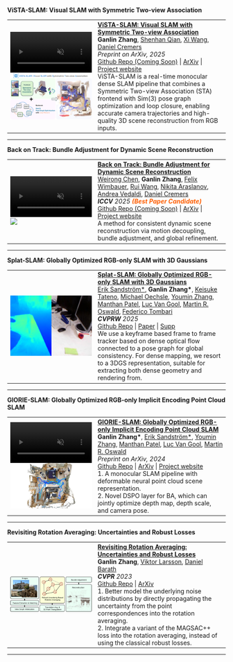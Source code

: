 
<!-- <hr>

  You can also find my articles on my <a href="https://scholar.google.com/citations?user=1B_T56IAAAAJ" target="_blank">Google Scholar profile</a>.

<hr> -->


<heading><strong>ViSTA-SLAM: Visual SLAM with Symmetric Two-view Association</strong></heading>
<table class="responsive" width="100%" align="center" border="0" cellspacing="0" cellpadding="20">  
  <tr>  
    <td width="40%" data-prefix="vista">
      <div class="one">
        <div class="two shape" style="width: 100%;">
          <video autoplay muted loop playsinline width="100%">
            <source src="https://ganlinzhang.xyz/vista-slam/media/vista_slam.mp4" type="video/mp4">
            Your browser does not support the video tag.
          </video>
        </div>
        <img src="/images/publications/vista.png" style="width: 100%;" class="img"/>
      </div>       
    </td>
    <td valign="top" width="75%">
      <papertitle>
        <strong>
          <a href="https://ganlinzhang.xyz/vista-slam" target="_blank">
            ViSTA-SLAM: Visual SLAM with Symmetric Two-view Association
          </a>
        </strong>
      </papertitle>
      <br>
      <strong>Ganlin Zhang</strong>, 
      <a href="https://shenhanqian.github.io/" target="_blank">Shenhan Qian</a>, 
      <a href="https://xiwang1212.github.io/homepage/" target="_blank">Xi Wang</a>, 
      <a href="https://cvg.cit.tum.de/members/cremers" target="_blank">Daniel Cremers</a>
      <br>
      <em>Preprint on ArXiv, 2025</em>
      <br>
      <a href="https://github.com/zhangganlin/vista-slam" target="_blank">Github Repo (Coming Soon)</a> | 
      <a href="https://arxiv.org/abs/2509.01584" target="_blank">ArXiv</a> | 
      <a href="https://ganlinzhang.xyz/vista-slam/" target="_blank">Project website</a>
      <br>
      ViSTA-SLAM is a real-time monocular dense SLAM pipeline that combines a Symmetric Two-view Association (STA) frontend with Sim(3) pose graph optimization and loop closure, enabling accurate camera trajectories and high-quality 3D scene reconstruction from RGB inputs.
    </td>
  </tr>
</table>
<hr>


<heading><strong>Back on Track: Bundle Adjustment for Dynamic Scene Reconstruction</strong></heading>
<table class="responsive" width="100%" align="center" border="0" cellspacing="0" cellpadding="20">  
  <tr>  
    <td width="40%" data-prefix="batrack">
      <div class="one">
        <div class="two shape" style="width: 100%;">
          <video autoplay muted loop playsinline width="100%">
            <source src="https://wrchen530.github.io/projects/batrack/static/videos/davis_3.mp4" type="video/mp4">
            Your browser does not support the video tag.
          </video>
        </div>
        <img src="https://wrchen530.github.io/images/batrack.png" style="width: 100%;" class="img"/>
      </div>       
    </td>
    <td valign="top" width="75%">
      <papertitle>
        <strong>
          <a href="https://wrchen530.github.io/projects/batrack" target="_blank">
            Back on Track: Bundle Adjustment for Dynamic Scene Reconstruction
          </a>
        </strong>
      </papertitle>
      <br>
      <a href="https://wrchen530.github.io/" target="_blank">Weirong Chen</a>, 
      <strong>Ganlin Zhang</strong>, 
      <a href="https://fwmb.github.io/" target="_blank">Felix Wimbauer</a>, 
      <a href="https://rui2016.github.io/" target="_blank">Rui Wang</a>, 
      <a href="https://arnike.github.io/" target="_blank">Nikita Araslanov</a>, 
      <a href="https://www.robots.ox.ac.uk/~vedaldi/" target="_blank">Andrea Vedaldi</a>, 
      <a href="https://cvg.cit.tum.de/members/cremers" target="_blank">Daniel Cremers</a>
      <br>
      <em><strong>ICCV</strong> 2025 <span style="color:rgb(255, 94, 0);font-weight: bold;">(Best Paper Candidate)</span></em>
      <br>
      <a href="https://wrchen530.github.io/projects/batrack/" target="_blank">Github Repo (Coming Soon)</a> | 
      <a href="https://arxiv.org/abs/2504.14516" target="_blank">ArXiv</a> | 
      <a href="https://wrchen530.github.io/projects/batrack/" target="_blank">Project website</a>
      <br>
      A method for consistent dynamic scene reconstruction via motion decoupling, bundle adjustment, and global refinement.
    </td>
  </tr>
</table>
<hr>


<heading><strong>Splat-SLAM: Globally Optimized RGB-only SLAM with 3D Gaussians</strong> </heading>
<table class="responsive" width="100%" align="center" border="0" cellspacing="0" cellpadding="20">  
  <td width="40%">
    <div class="one">
    <img src="/images/publications/splatslam.jpg" width="100%"> </div>
  </td>
  <td valign="top" width="75%">
    <papertitle>
    <strong>
      <a href="https://openaccess.thecvf.com/content/CVPR2025W/VOCVALC/papers/Sandstrom_Splat-SLAM_Globally_Optimized_RGB-only_SLAM_with_3D_Gaussians_CVPRW_2025_paper.pdf" target="_blank">Splat-SLAM: Globally Optimized RGB-only SLAM with 3D Gaussians</a>
    </strong>
    </papertitle>
    <br>
    <a href="https://eriksandstroem.github.io/" target="_blank">Erik Sandström*</a>, 
    <strong>Ganlin Zhang*</strong>, 
    <a href="https://scholar.google.com/citations?user=ml3laqEAAAAJ" target="_blank"> Keisuke Tateno</a>, 
    <a href="https://moechsle.github.io/" target="_blank"> Michael Oechsle</a>, 
    <a href="https://youmi-zym.github.io/" target="_blank"> Youmin Zhang</a>, 
    <a href="https://manthan99.github.io/" target="_blank"> Manthan Patel</a>, 
    <a href="https://vision.ee.ethz.ch/people-details.OTAyMzM=.TGlzdC8zMjg3LC0xOTcxNDY1MTc4.html" target="_blank"> Luc Van Gool</a>, 
    <a href="https://oswaldm.github.io/" target="_blank"> Martin R. Oswald</a>, 
    <a href="https://federicotombari.github.io/" target="_blank"> Federico Tombari</a>
    <br>
    <em><strong>CVPRW</strong> 2025</em>
    <br>
    <a href="https://github.com/google-research/Splat-SLAM" target="_blank">Github Repo</a> | 
    <a href="https://openaccess.thecvf.com/content/CVPR2025W/VOCVALC/papers/Sandstrom_Splat-SLAM_Globally_Optimized_RGB-only_SLAM_with_3D_Gaussians_CVPRW_2025_paper.pdf" target="_blank">Paper</a> | 
    <a href="https://openaccess.thecvf.com/content/CVPR2025W/VOCVALC/supplemental/Sandstrom_Splat-SLAM_Globally_Optimized_CVPRW_2025_supplemental.pdf" target="_blank">Supp</a>
    <br>
    We use a keyframe based frame to frame tracker based on dense optical flow connected to a pose graph for global consistency. For dense mapping, we resort to a 3DGS representation, suitable for extracting both dense geometry and rendering from.
  </td>
</table>
<hr>

  
<heading><strong>GlORIE-SLAM: Globally Optimized RGB-only Implicit Encoding Point Cloud SLAM</strong></heading>
<table class="responsive" width="100%" align="center" border="0" cellspacing="0" cellpadding="20">  
  <tr>  
    <td width="40%" data-prefix="glorie">
      <div class="one">
        <div class="two shape" style="display: flex; justify-content: center; width: 100%;">
          <video autoplay muted loop playsinline width="100%">
            <source src="/images/publications/glorie.mp4" type="video/mp4">
            Your browser does not support the video tag.
          </video>
        </div>
        <img src="/images/publications/glorie.jpg" width="100%" class="img"/>
      </div>        
    </td>
    <td valign="top" width="75%">
      <papertitle>
        <strong>
          <a href="https://zhangganlin.github.io/GlORIE-SLAM/index.html" target="_blank">
            GlORIE-SLAM: Globally Optimized RGB-only Implicit Encoding Point Cloud SLAM
          </a>
        </strong>
      </papertitle>
      <br>
      <strong>Ganlin Zhang*</strong>, 
      <a href="https://eriksandstroem.github.io/" target="_blank">Erik Sandström*</a>, 
      <a href="https://youmi-zym.github.io/" target="_blank">Youmin Zhang</a>, 
      <a href="https://manthan99.github.io/" target="_blank">Manthan Patel</a>, 
      <a href="https://vision.ee.ethz.ch/people-details.OTAyMzM=.TGlzdC8zMjg3LC0xOTcxNDY1MTc4.html" target="_blank">Luc Van Gool</a>, 
      <a href="https://oswaldm.github.io/" target="_blank">Martin R. Oswald</a>
      <br>
      <em>Preprint on ArXiv, 2024</em>
      <br>
      <a href="https://github.com/zhangganlin/GlORIE-SLAM" target="_blank">Github Repo</a> | 
      <a href="https://arxiv.org/abs/2403.19549" target="_blank">ArXiv</a> | 
      <a href="https://zhangganlin.github.io/GlORIE-SLAM/index.html" target="_blank">Project website</a>
      <br>
      1. A monocular SLAM pipeline with deformable neural point cloud scene representation. <br>
      2. Novel DSPO layer for BA, which can jointly optimize depth map, depth scale, and camera pose. <br>
    </td>
  </tr>
</table>
<hr>


<heading><strong>Revisiting Rotation Averaging: Uncertainties and Robust Losses</strong> </heading>
<table class="responsive" width="100%" align="center" border="0" cellspacing="0" cellpadding="20">  
  <td width="40%">
    <div class="one">
    <img src="/images/publications/rotationAverage.png" width="100%"> </div>
  </td>
  <td valign="top" width="75%">
    <papertitle>
    <strong>
      <a href="https://openaccess.thecvf.com/content/CVPR2023/papers/Zhang_Revisiting_Rotation_Averaging_Uncertainties_and_Robust_Losses_CVPR_2023_paper.pdf" target="_blank">Revisiting Rotation Averaging: Uncertainties and Robust Losses</a>
    </strong>
    </papertitle>
    <br>
    <strong>Ganlin Zhang</strong>,
    <a href="https://vlarsson.github.io/" target="_blank">Viktor Larsson</a>,
    <a href="https://cvg.ethz.ch/team/Dr-Daniel-Bela-Barath" target="_blank">Daniel Barath</a>
    <br>
    <em><strong>CVPR</strong> 2023</em>
    <br>
    <a href="https://github.com/zhangganlin/GlobalSfMpy" target="_blank">Github Repo</a> | 
    <a href="https://arxiv.org/abs/2303.05195" target="_blank">ArXiv</a>
    <br>
    1. Better model the underlying noise distributions by directly propagating the uncertainty from the point correspondences into the rotation averaging. <br>
    2. Integrate a variant of the MAGSAC++ loss into the rotation averaging, instead of using the classical robust losses.
  </td>
</table>
<hr>




